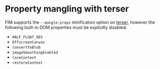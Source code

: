 # Property mangling with terser

FIM supports the `--mangle-props` minification option on [terser](https://github.com/terser/terser), however the
following built-in DOM properties must be explicitly disabled:

- `HALF_FLOAT_OES`
- `OffscreenCanvas`
- `convertToBlob`
- `imageSmoothingEnabled`
- `loseContext`
- `restoreContext`
